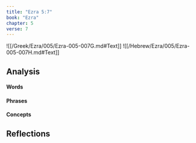 ```yaml
---
title: "Ezra 5:7"
book: "Ezra"
chapter: 5
verse: 7
---
```

![[/Greek/Ezra/005/Ezra-005-007G.md#Text]]
![[/Hebrew/Ezra/005/Ezra-005-007H.md#Text]]

## Analysis

#### Words

#### Phrases

#### Concepts

## Reflections
